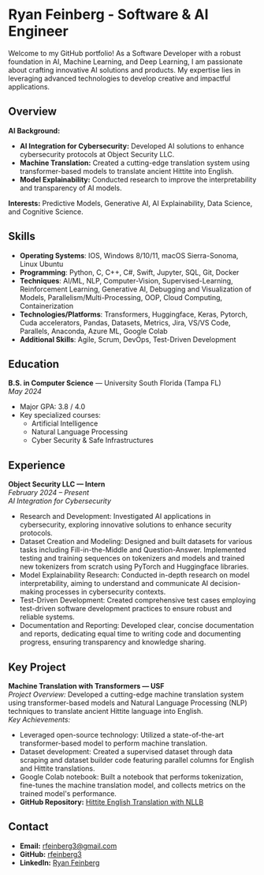 # Ryan Feinberg - Software & AI Engineer


Welcome to my GitHub portfolio! As a Software Developer with a robust foundation in AI, Machine Learning, and Deep Learning, I am passionate about crafting innovative AI solutions and products. My expertise lies in leveraging advanced technologies to develop creative and impactful applications.


## Overview

**AI Background:**
- **AI Integration for Cybersecurity:** Developed AI solutions to enhance cybersecurity protocols at Object Security LLC.
- **Machine Translation:** Created a cutting-edge translation system using transformer-based models to translate ancient Hittite into English.
- **Model Explainability:** Conducted research to improve the interpretability and transparency of AI models.

**Interests:** Predictive Models, Generative AI, AI Explainability, Data Science, and Cognitive Science.

## Skills

- **Operating Systems**: IOS, Windows 8/10/11, macOS Sierra-Sonoma, Linux Ubuntu
- **Programming**: Python, C, C++, C#, Swift, Jupyter, SQL, Git, Docker
- **Techniques**: AI/ML, NLP, Computer-Vision, Supervised-Learning, Reinforcement Learning, Generative AI, Debugging and Visualization of Models, Parallelism/Multi-Processing, OOP, Cloud Computing, Containerization
- **Technologies/Platforms**: Transformers, Huggingface, Keras, Pytorch, Cuda accelerators, Pandas, Datasets, Metrics, Jira, VS/VS Code, Parallels, Anaconda, Azure ML, Google Colab
- **Additional Skills**: Agile, Scrum, DevOps, Test-Driven Development


## Education

**B.S. in Computer Science** — University South Florida (Tampa FL)  
*May 2024*  
- Major GPA: 3.8 / 4.0
- Key specialized courses: 
  - Artificial Intelligence
  - Natural Language Processing
  - Cyber Security & Safe Infrastructures

## Experience

**Object Security LLC — Intern**  
*February 2024 – Present*  
*AI Integration for Cybersecurity*  
- Research and Development: Investigated AI applications in cybersecurity, exploring innovative solutions to enhance security protocols.
- Dataset Creation and Modeling: Designed and built datasets for various tasks including Fill-in-the-Middle and Question-Answer. Implemented testing and training sequences on tokenizers and models and trained new tokenizers from scratch using PyTorch and Huggingface libraries.
- Model Explainability Research: Conducted in-depth research on model interpretability, aiming to understand and communicate AI decision-making processes in cybersecurity contexts.
- Test-Driven Development: Created comprehensive test cases employing test-driven software development practices to ensure robust and reliable systems.
- Documentation and Reporting: Developed clear, concise documentation and reports, dedicating equal time to writing code and documenting progress, ensuring transparency and knowledge sharing.

## Key Project

**Machine Translation with Transformers — USF**  
*Project Overview:* Developed a cutting-edge machine translation system using transformer-based models and Natural Language Processing (NLP) techniques to translate ancient Hittite language into English.  
*Key Achievements:*
- Leveraged open-source technology: Utilized a state-of-the-art transformer-based model to perform machine translation.
- Dataset development: Created a supervised dataset through data scraping and dataset builder code featuring parallel columns for English and Hittite translations.
- Google Colab notebook: Built a notebook that performs tokenization, fine-tunes the machine translation model, and collects metrics on the trained model's performance.
- **GitHub Repository:** [Hittite English Translation with NLLB](https://github.com/rfeinberg3/Hittite_English_Translation_w-NLLB)


## Contact

- **Email:** [rfeinberg3@gmail.com](mailto:rfeinberg3@gmail.com)
- **GitHub:** [rfeinberg3](https://github.com/rfeinberg3)
- **LinkedIn:** [Ryan Feinberg](https://www.linkedin.com/in/rfeinberg3/)
